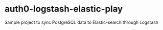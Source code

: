 # auth0-logstash-elastic-play
Sample project to sync PostgreSQL data to Elastic-search through Logstash 
